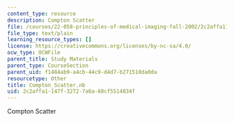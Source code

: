```yaml
---
content_type: resource
description: Compton Scatter
file: /courses/22-058-principles-of-medical-imaging-fall-2002/2c2affa1147f32727a6a68cf5514834f_Compton_Scatter.nb
file_type: text/plain
learning_resource_types: []
license: https://creativecommons.org/licenses/by-nc-sa/4.0/
ocw_type: OCWFile
parent_title: Study Materials
parent_type: CourseSection
parent_uid: f1484ab9-a4cb-44c9-d4d7-b271510da0da
resourcetype: Other
title: Compton_Scatter.nb
uid: 2c2affa1-147f-3272-7a6a-68cf5514834f
---
```

Compton Scatter